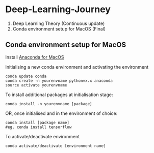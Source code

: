 # Deep-Learning-Journey

1. Deep Learning Theory (Continuous update)
2. Conda environment setup for MacOS (Final)

## Conda environment setup for MacOS

Install [Anaconda for MacOS](https://docs.anaconda.com/anaconda/install/mac-os/)

Initialising a new conda environment and activating the environment
```
conda update conda
conda create -n yourenvname python=x.x anaconda
source activate yourenvname
```

To install additional packages at initialisation stage:
```
conda install -n yourenvname [package]
```

OR, once initialised and in the environment of choice:
```
conda install [package name]
#eg. conda install tensorflow
```

To activate/deactivate environment
```
conda activate/deactivate [environment name]
```
